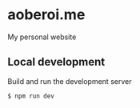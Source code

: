 # aoberoi.me

My personal website

## Local development

Build and run the development server

```sh
$ npm run dev
```
